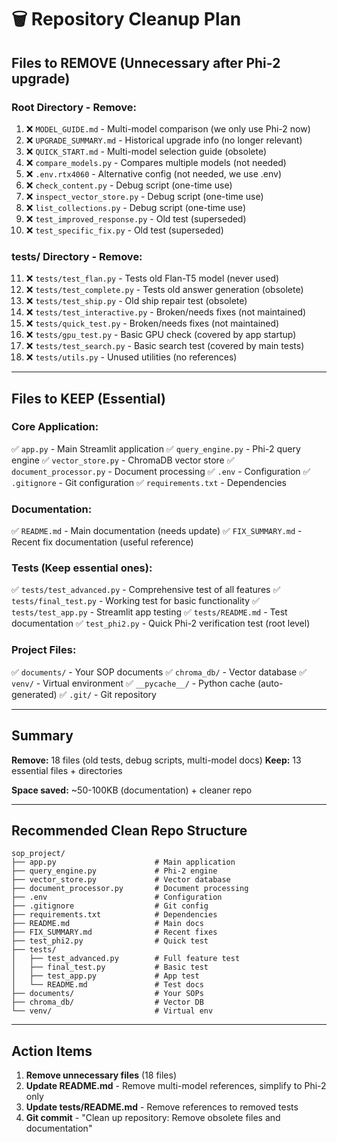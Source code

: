 # 🗑️ Repository Cleanup Plan

## Files to REMOVE (Unnecessary after Phi-2 upgrade)

### Root Directory - Remove:
1. ❌ `MODEL_GUIDE.md` - Multi-model comparison (we only use Phi-2 now)
2. ❌ `UPGRADE_SUMMARY.md` - Historical upgrade info (no longer relevant)
3. ❌ `QUICK_START.md` - Multi-model selection guide (obsolete)
4. ❌ `compare_models.py` - Compares multiple models (not needed)
5. ❌ `.env.rtx4060` - Alternative config (not needed, we use .env)
6. ❌ `check_content.py` - Debug script (one-time use)
7. ❌ `inspect_vector_store.py` - Debug script (one-time use)
8. ❌ `list_collections.py` - Debug script (one-time use)
9. ❌ `test_improved_response.py` - Old test (superseded)
10. ❌ `test_specific_fix.py` - Old test (superseded)

### tests/ Directory - Remove:
11. ❌ `tests/test_flan.py` - Tests old Flan-T5 model (never used)
12. ❌ `tests/test_complete.py` - Tests old answer generation (obsolete)
13. ❌ `tests/test_ship.py` - Old ship repair test (obsolete)
14. ❌ `tests/test_interactive.py` - Broken/needs fixes (not maintained)
15. ❌ `tests/quick_test.py` - Broken/needs fixes (not maintained)
16. ❌ `tests/gpu_test.py` - Basic GPU check (covered by app startup)
17. ❌ `tests/test_search.py` - Basic search test (covered by main tests)
18. ❌ `tests/utils.py` - Unused utilities (no references)

---

## Files to KEEP (Essential)

### Core Application:
✅ `app.py` - Main Streamlit application
✅ `query_engine.py` - Phi-2 query engine
✅ `vector_store.py` - ChromaDB vector store
✅ `document_processor.py` - Document processing
✅ `.env` - Configuration
✅ `.gitignore` - Git configuration
✅ `requirements.txt` - Dependencies

### Documentation:
✅ `README.md` - Main documentation (needs update)
✅ `FIX_SUMMARY.md` - Recent fix documentation (useful reference)

### Tests (Keep essential ones):
✅ `tests/test_advanced.py` - Comprehensive test of all features
✅ `tests/final_test.py` - Working test for basic functionality
✅ `tests/test_app.py` - Streamlit app testing
✅ `tests/README.md` - Test documentation
✅ `test_phi2.py` - Quick Phi-2 verification test (root level)

### Project Files:
✅ `documents/` - Your SOP documents
✅ `chroma_db/` - Vector database
✅ `venv/` - Virtual environment
✅ `__pycache__/` - Python cache (auto-generated)
✅ `.git/` - Git repository

---

## Summary

**Remove:** 18 files (old tests, debug scripts, multi-model docs)
**Keep:** 13 essential files + directories

**Space saved:** ~50-100KB (documentation) + cleaner repo

---

## Recommended Clean Repo Structure

```
sop_project/
├── app.py                      # Main application
├── query_engine.py             # Phi-2 engine
├── vector_store.py             # Vector database
├── document_processor.py       # Document processing
├── .env                        # Configuration
├── .gitignore                  # Git config
├── requirements.txt            # Dependencies
├── README.md                   # Main docs
├── FIX_SUMMARY.md              # Recent fixes
├── test_phi2.py                # Quick test
├── tests/
│   ├── test_advanced.py        # Full feature test
│   ├── final_test.py           # Basic test
│   ├── test_app.py             # App test
│   └── README.md               # Test docs
├── documents/                  # Your SOPs
├── chroma_db/                  # Vector DB
└── venv/                       # Virtual env
```

---

## Action Items

1. **Remove unnecessary files** (18 files)
2. **Update README.md** - Remove multi-model references, simplify to Phi-2 only
3. **Update tests/README.md** - Remove references to removed tests
4. **Git commit** - "Clean up repository: Remove obsolete files and documentation"
